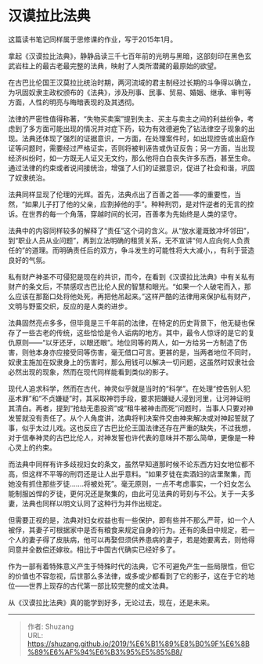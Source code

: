 # 汉谟拉比法典


这篇读书笔记同样属于思修课的作业，写于2015年1月。

拿起《汉谟拉比法典》，静静品读三千七百年前的光明与黑暗，这部刻印在黑色玄武岩柱上的最古老最完整的法典，映射了人类所潜藏的最原始的欲望。

在古巴比伦国王汉莫拉比统治时期，两河流域的君主制经过长期的斗争得以确立，为巩固奴隶主政权颁布的《法典》，涉及刑事、民事、贸易、婚姻、继承、审判等方面，人性的明亮与晦暗表现的及其透彻。

法律的严密性值得称著，“失物买卖案”提到失主、买主与卖主之间的利益纷争，考虑到了多方面可能出现的情况并对症下药，较为有效德避免了钻法律空子现象的出现。法典还体现了强烈的证据意识，一方面，在处理案件时，如出现控告或出庭作证等问题时，需要经过严格证实，否则将被判诬告或伪证反告；另一方面，当出现经济纠纷时，如一方既无人证又无文约，那么他将白白丧失许多东西，甚至生命。通过法律的约束或者说间接统治，增强了人们的证据意识，促进了社会和谐，巩固了奴隶统治。

法典同样显现了伦理的光辉。首先，法典点出了百善之首——孝的重要性，当然，“如果儿子打了他的父亲，应割掉他的手”。种种刑罚，是对忤逆者的无言的控诉。在世界的每一个角落，穿越时间的长河，百善孝为先始终是人类的坚守。

法典中的内容同样较多的解释了“责任”这个词的含义。从“放水灌溉致冲坏邻田”，到“职业人员从业问题”，再到立法明确的租赁关系，无不宣讲“何人应向何人负责任的”的道理。而明确责任后的双方，争斗发生的可能性将大大减小，，有利于营造良好的气氛。

私有财产神圣不可侵犯是现在的共识，而今，在看到《汉谟拉比法典》中有关私有财产的条文后，不禁感叹古巴比伦人民的智慧和眼光。“如果一个人破宅而入，那么应该在那豁口处将他处死，再把他吊起来。”这样严酷的法律用来保护私有财产，文明与野蛮交织，反应的是人类的进步。

法典固然亮点多多，但毕竟是三千年前的法律，在特定的历史背景下，他无疑也保存了一些古老的传统，这些恰恰是令人诟病的地方。其中，最令人惊讶的是它的复仇原则——“以牙还牙，以眼还眼”。地位同等的两人，如一方给另一方制造了伤害，则他本身亦应接受同等伤害，毫无借口可言。更甚的是，当两者地位不同时，奴隶主施加在奴隶身上的伤害时，那么用钱可以解决一切问题，这虽然时奴隶社会必然出现的现象，然而在现代同样能看到类似的影子。

现代人追求科学，然而在古代，神灵似乎就是当时的“科学”。在处理“控告别人犯巫术罪”和“不贞嫌疑”时，其采取神罚手段，要求把嫌疑人浸到河里，让河神证明其清白。再者，提到“抢劫无患投资”或“租牛被神击而死”问题时，当事人只要对神发誓就没有责任了。从个人角度讲，法典将判决案件交由神来解决或对神起誓就了事，似乎太过儿戏。这也反应了古巴比伦王国法律还存在严重的缺失，不过我想，对于信奉神灵的古巴比伦人，对神发誓也许代表的意味并不那么简单，更像是一种心灵上的约束。

而法典中同样有许多歧视妇女的条文，虽然早知道那时候不论东西方妇女地位都不高，但这样不平等的刑罚还是让人出乎意料。“如果歹徒在卖酒妇的店里聚集，而她没有抓住那些歹徒…….将被处死”。毫无原则，一点不考虑事实，一个妇女怎么能制服凶悍的歹徒，更何况还是聚集的，由此可见法典的苛刻与不公。关于一夫多妻，法典也同样以明文认同了这种行为并作出规定。

但需要正视的是，法典对妇女权益也有一些保护，即有些并不那么严苛，如一个人被俘，其妻子可根据家中是否有粮食来规定自身的行为。还有的条目中规定，若一个人的妻子得了皮肤病，他可以再娶但须供养患病的妻子，若是她要离去，则他得同意并全数偿还嫁妆。相比于中国古代确实已经好多了。

作为一部有着特殊意义产生于特殊时代的法典，它不可避免产生一些局限性，但它的价值也不容忽视，后世那么多法律，或多或少都看到了它的影子，这在于它的地位——世界上现存的古代第一部比较完整的成文法典。

从《汉谟拉比法典》真的能学到好多，无论过去，现在，还是未来。


---

> 作者: Shuzang  
> URL: https://shuzang.github.io/2019/%E6%B1%89%E8%B0%9F%E6%8B%89%E6%AF%94%E6%B3%95%E5%85%B8/  

